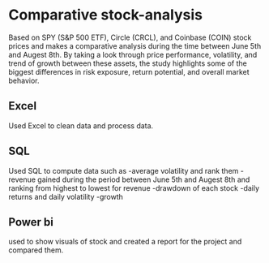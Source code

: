 # Comparative stock-analysis
Based on SPY (S&P 500 ETF), Circle (CRCL), and Coinbase (COIN) stock prices and makes a comparative analysis during the time between June 5th and Augest 8th. By taking a look through price performance, volatility, and trend of growth between these assets, the study highlights some of the biggest differences in risk exposure, return potential, and overall market behavior.
## Excel
Used Excel to clean data and process data.
## SQL
Used SQL to compute data such as
-average volatility and rank them
-revenue gained during the period between June 5th and Augest 8th and ranking from highest to lowest for revenue
-drawdown of each stock
-daily returns and daily volatility
-growth
## Power bi
used to show visuals of stock and created a report for the project and compared them.



